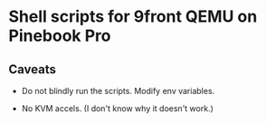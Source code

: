 # Shell scripts for 9front QEMU on Pinebook Pro

## Caveats

- Do not blindly run the scripts. Modify env variables.

- No KVM accels. (I don't know why it doesn't work.)
